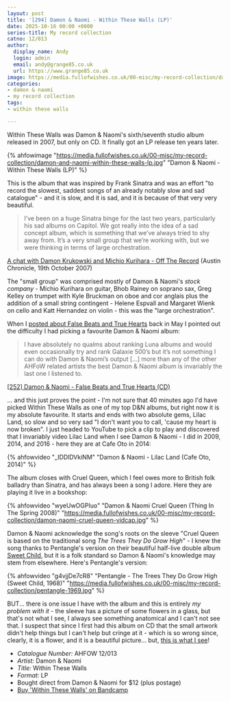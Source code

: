 ```yaml
---
layout: post
title: '[294] Damon & Naomi - Within These Walls (LP)'
date: 2025-10-16 00:00 +0000
series-title: My record collection 
catno: 12/013
author:
  display_name: Andy
  login: admin
  email: andy@grange85.co.uk
  url: https://www.grange85.co.uk
image: https://media.fullofwishes.co.uk/00-misc/my-record-collection/damon-and-naomi-within-these-walls-lp.jpg
categories:
- damon & naomi
- my record collection
tags:
- within these walls

---
```

Within These Walls was Damon & Naomi's sixth/seventh studio album released in 2007, but only on CD. It finally got an LP release ten years later.

{% ahfowimage "https://media.fullofwishes.co.uk/00-misc/my-record-collection/damon-and-naomi-within-these-walls-lp.jpg" "Damon & Naomi - Within These Walls (LP)" %}

This is the album that was inspired by Frank Sinatra and was an effort "to record the slowest, saddest songs of an already notably slow and sad catalogue" - and it is slow, and it is sad, and it is because of that very very beautiful.

<blockquote>
I’ve been on a huge Sinatra binge for the last two years, particularly his sad albums on Capitol. We got really into the idea of a sad concept album, which is something that we’ve always tried to shy away from. It’s a very small group that we’re working with, but we were thinking in terms of large orchestration.
</blockquote>
<p class="caption"><a href="https://www.austinchronicle.com/daily/music/2007-10-19/552669/">A chat with Damon Krukowski and Michio Kurihara - Off The Record</a> (Austin Chronicle, 19th October 2007)</p>

The "small group" was comprised mostly of Damon & Naomi's _stock company_ - Michio Kurihara on guitar, Bhob Rainey on soprano sax, Greg Kelley on trumpet with Kyle Bruckman on oboe and cor anglais plus the addition of a small string contingent - Helene Espvall and Margaret Wienk on cello and Katt Hernandez on violin - this was the "large orchestration".

When I [posted about False Beats and True Hearts](/2025/05/22/my-record-collection-damon-naomi-false-beats-and-true-hearts-cd/) back in May I pointed out the difficulty I had picking a favourite Damon & Naomi album:

<blockquote>
I have absolutely no qualms about ranking Luna albums and would even occasionally try and rank Galaxie 500’s but it’s not something I can do with Damon & Naomi’s output [...] more than any of the other AHFoW related artists the best Damon & Naomi album is invariably the last one I listened to.
</blockquote>
<p class="caption"><a href="/2025/05/22/my-record-collection-damon-naomi-false-beats-and-true-hearts-cd/">[252] Damon & Naomi - False Beats and True Hearts (CD)</a></p>

... and this just proves the point - I'm not sure that 40 minutes ago I'd have picked Within These Walls as one of my top D&N albums, but right now it is my absolute favourite. It starts and ends with two absolute gems, Lilac Land, so slow and so very sad "I don't want you to call, 'cause my heart is now broken". I just headed to YouTube to pick a clip to play and discovered that I invariably video Lilac Land when I see Damon & Naomi - I did in 2009, 2014, and 2016 - here they are at Cafe Oto in 2014:

{% ahfowvideo "_IDDlDVkiNM" "Damon & Naomi - Lilac Land (Cafe Oto, 2014)" %}

The album closes with Cruel Queen, which I feel owes more to British folk balladry than Sinatra, and has always been a song I adore. Here they are playing it live in a bookshop:

{% ahfowvideo "wyeUwOGPIuo" "Damon & Naomi Cruel Queen (Thing In The Spring 2008)" "https://media.fullofwishes.co.uk/00-misc/my-record-collection/damon-naomi-cruel-queen-vidcap.jpg" %}

Damon & Naomi acknowledge the song's roots on the sleeve "Cruel Queen is based on the traditional song _The Trees They Do Grow High_" - I knew the song thanks to Pentangle's version on their beautiful half-live double album [Sweet Child](https://en.wikipedia.org/wiki/Sweet_Child), but it is a folk standard so Damon & Naomi's knowledge may stem from elsewhere. Here's Pentangle's version:

{% ahfowvideo "g4vjjDe7cR8" "Pentangle - The Trees They Do Grow High (Sweet Child, 1968)" "https://media.fullofwishes.co.uk/00-misc/my-record-collection/pentangle-1969.jpg" %}

BUT... there is one issue I have with the album and this is entirely _my problem with it_ - the sleeve has a picture of some flowers in a glass, but that's not what I see, I always see something anatomical and I can't not see that. I suspect that since I first had this album on CD that the small artwork didn't help things but I can't help but cringe at it - which is so wrong since, clearly, it is a flower, and it is a beautiful picture... but, [this is what I see](https://www.cincymuseum.org/2020/08/18/whats-in-the-jar/)!

 - *Catalogue Number:* AHFOW 12/013
 - *Artist:* Damon & Naomi
 - *Title:* Within These Walls
 - *Format:* LP
 - Bought direct from Damon & Naomi for $12 (plus postage)
 - [Buy 'Within These Walls' on Bandcamp](https://damonandnaomi.bandcamp.com/album/within-these-walls)
